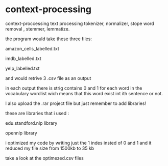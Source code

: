 # context-processing
context-proccessing text processing tokenizer, normalizer, stope word removal , stemmer, lemmatize. 


the program would take these three files:

amazon_cells_labelled.txt

imdb_labelled.txt

yelp_labelled.txt


and would retrive 3 .csv file as an output 

in each output there is strig contains 0 and 1 for each word in the vocabulary wordlist  wich means that this word exist int ith sentence or not.

I also upload the .rar project file but just remember to add libraries!

these are libraries that i used :

edu.standford.nlp library

opennlp library

i optimized my code by writing just the 1 indes insted of 0 and 1 and it reduced my file size from 1500kb to 35 kb 

take a look at the optimezed.csv files
